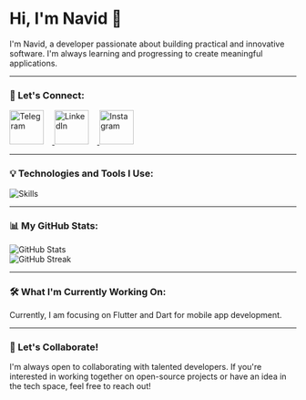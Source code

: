 # Hi, I'm Navid 👋

I'm Navid, a developer passionate about building practical and innovative software. I'm always learning and progressing to create meaningful applications.

---

### 💬 Let's Connect:

<p align="left">
  <a href="https://t.me/Na7iDd" target="_blank">
    <img src="https://img.icons8.com/color/80/000000/telegram-app.png" alt="Telegram" width="60" height="60" style="margin-right:15px;"/>
  </a>
  <a href="https://linkedin.com/in/navidafzali" target="_blank">
    <img src="https://img.icons8.com/color/80/000000/linkedin.png" alt="LinkedIn" width="60" height="60" style="margin-right:15px;"/>
  </a>
  <a href="https://instagram.com/na7id_afzali" target="_blank">
    <img src="https://img.icons8.com/fluency/80/000000/instagram-new.png" alt="Instagram" width="60" height="60"/>
  </a>
</p>

---

### 💡 Technologies and Tools I Use:

<p align="left">
  <img src="https://skillicons.dev/icons?i=dart,flutter,python,git,github" alt="Skills">
</p>

---

### 📊 My GitHub Stats:

<p align="left">
  <img src="https://github-readme-stats.vercel.app/api?username=7Na7iD7&show_icons=true&theme=radical&hide_title=true&count_private=true" alt="GitHub Stats">
  <br>
  <img src="https://github-readme-streak-stats.herokuapp.com/?user=7Na7iD7&theme=radical" alt="GitHub Streak">
</p>

---

### 🛠️ What I'm Currently Working On:

Currently, I am focusing on Flutter and Dart for mobile app development.

---

### 🚀 Let's Collaborate!

I'm always open to collaborating with talented developers. If you're interested in working together on open-source projects or have an idea in the tech space, feel free to reach out!
